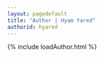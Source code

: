 ```yaml
---
layout: pagedefault
title: "Author | Hyam Yared"
authorid: hyared
---
```

{% include loadAuthor.html %}
